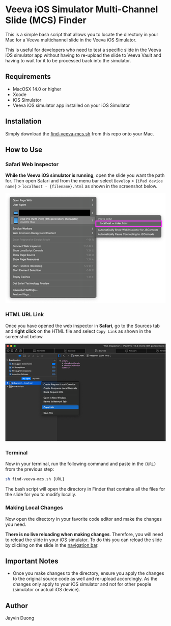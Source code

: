 # Veeva iOS Simulator Multi-Channel Slide (MCS) Finder

This is a simple bash script that allows you to locate the directory in your Mac for a Veeva multichannel slide in the Veeva iOS Simulator.

This is useful for developers who need to test a specific slide in the Veeva iOS simulator app without having to re-upload the slide to Veeva Vault and having to wait for it to be processed back into the simulator.

## Requirements

- MacOSX 14.0 or higher
- Xcode
- iOS Simulator
- Veeva iOS simulator app installed on your iOS Simulator

## Installation

Simply download the [find-veeva-mcs.sh](./find-veeva-mcs.sh) from this repo onto your Mac.

## How to Use

### Safari Web Inspector

**While the Veeva iOS simulator is running**, open the slide you want the path for. Then open Safari and from the menu bar select `Develop` > `{iPad device name}` > `localhost - {filename}.html` as shown in the screenshot below.

![Safari Web Inspector](./assets/screenshot-safari-open-inspector.png)

### HTML URL Link

Once you have opened the web inspector in **Safari**, go to the Sources tab and **right click** on the HTML file and select `Copy Link` as shown in the screenshot below.

![HTML URL location](./assets/screenshot-slide-HTML-URL.png)

### Terminal

Now in your terminal, run the following command and paste in the `{URL}` from the previous step:

```bash
sh find-veeva-mcs.sh {URL}
```

The bash script will open the directory in Finder that contains all the files for the slide for you to modify locally.

### Making Local Changes

Now open the directory in your favorite code editor and make the changes you need.

**There is no live reloading when making changes**. Therefore, you will need to reload the slide in your iOS simulator. To do this you can reload the slide by clicking on the slide in the [navigation bar](https://crmhelp.veeva.com/doc/Content/CRM_topics/Multichannel/CLM/DefaultFunct/DisplayingPres/NavigateCLM.htm#UsingtheNavigationBar).

## Important Notes

- Once you make changes to the directory, ensure you apply the changes to the original source code as well and re-upload accordingly. As the changes only apply to your iOS simulator and not for other people (simulator or actual iOS device).

## Author

Jayvin Duong
